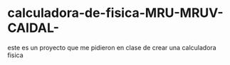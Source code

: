 # calculadora-de-fisica-MRU-MRUV-CAIDAL-
este es un proyecto que me pidieron en clase de crear una calculadora fisica 
